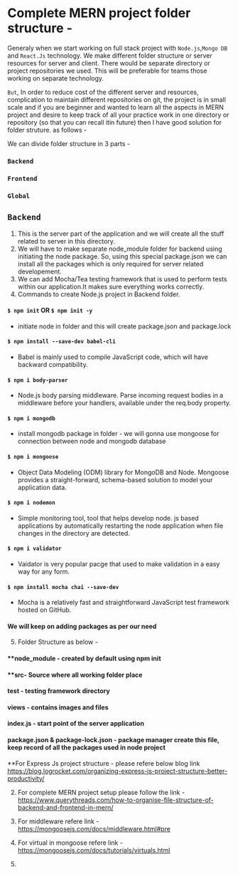 # Complete MERN project folder structure -

Generaly when we start working on full stack project with `Node.js`,`Mongo DB` and `React.Js` technology. We make different folder structure or server resources for server and client. There would be separate directory or project repositories we used. This will be preferable for teams those working on separate technology.

`But`, In order to reduce cost of the different server and resources, complication to maintain different repositories on git, the project is in small scale and if you are beginner and wanted to learn all the aspects in MERN project and desire to keep track of all your practice work in one directory or repository (so that you can recall itin future) then I have good solution for folder struture. as follows -

We can divide folder structure in 3 parts -

### `Backend`
### `Frontend`
### `Global`

## `Backend`
1. This is the server part of the application and we will create all the stuff related to server in this directory.
2. We will have to make separate node_module folder for backend using initiating the node package. So, using this special package.json we can install all the packages which is only required for server related developement. 
3. We can add Mocha/Tea testing framework that is used to perform tests within our application.It makes sure everything works correctly. 
4. Commands to create Node.js project in Backend folder.
#### `$ npm init` OR `$ npm init -y`
- initiate node in folder and this will create package.json and  package.lock
#### `$ npm install --save-dev babel-cli` 
- Babel is mainly used to compile JavaScript code, which will have backward compatibility.
#### `$ npm i body-parser` 
- Node.js body parsing middleware. Parse incoming request bodies in a middleware before your handlers, available under the req.body property.
#### `$ npm i mongodb` 
- install mongodb package in folder - we will gonna use mongoose for connection between node and mongodb database  
#### `$ npm i mongoose` 
- Object Data Modeling (ODM) library for MongoDB and Node. Mongoose provides a straight-forward, schema-based solution to model your application data.
#### `$ npm i nodemon` 
- Simple monitoring tool, tool that helps develop node. js based applications by automatically restarting the node application when file changes in the directory are detected. 
#### `$ npm i validator`  
- Vaidator is very popular pacge that used to make validation in a easy way for any form. 
#### `$ npm install mocha chai --save-dev`
- Mocha is a relatively fast and straightforward JavaScript test framework hosted on GitHub.
#### We will keep on adding packages as per our need

5. Folder Structure as below -
#### **node_module - created by default using npm init
#### **src- Source where all working folder place
#### test - testing framework directory
#### views - contains images and files
#### index.js - start point of the server application
#### package.json & package-lock.json - package manager create this file, keep record of all the packages used in node project
**For Express Js project structure - please refere below blog link https://blog.logrocket.com/organizing-express-js-project-structure-better-productivity/

2. For complete MERN project setup please follow the link -
https://www.querythreads.com/how-to-organise-file-structure-of-backend-and-frontend-in-mern/

3. For middleware refere link - 
https://mongoosejs.com/docs/middleware.html#pre

4. For virtual in mongoose refere link - 
https://mongoosejs.com/docs/tutorials/virtuals.html

5. 